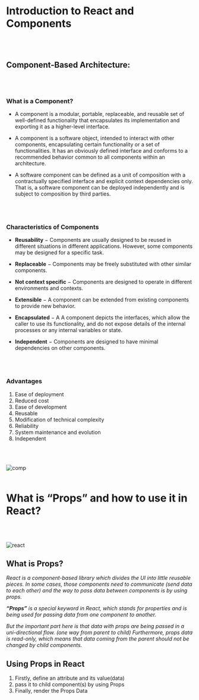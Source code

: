 # Introduction to React and Components
<br>
<br>

## Component-Based Architecture:
<br>
<br>

### What is a Component?
* A component is a modular, portable, replaceable, and reusable set of well-defined functionality that encapsulates its implementation and exporting it as a higher-level interface.

* A component is a software object, intended to interact with other components, encapsulating certain functionality or a set of functionalities. It has an obviously defined interface and conforms to a recommended behavior common to all components within an architecture.

* A software component can be defined as a unit of composition with a contractually specified interface and explicit context dependencies only. That is, a software component can be deployed independently and is subject to composition by third parties.

<br>
<br>

### Characteristics of Components
* **Reusability** − Components are usually designed to be reused in different situations in different applications. However, some components may be designed for a specific task.

* **Replaceable** − Components may be freely substituted with other similar components.

* **Not context specific** − Components are designed to operate in different environments and contexts.

* **Extensible** − A component can be extended from existing components to provide new behavior.

* **Encapsulated** − A A component depicts the interfaces, which allow the caller to use its functionality, and do not expose details of the internal processes or any internal variables or state.

* **Independent** − Components are designed to have minimal dependencies on other components.

<br>
<br>

### Advantages

1. Ease of deployment
2. Reduced cost 
3. Ease of development 
4. Reusable 
5. Modification of technical complexity 
6. Reliability 
7. System maintenance and evolution 
8. Independent 

<br>
<br>

![comp](https://www.hebergementwebs.com/image/f7/f7ff2ce429c26c468e6e16a6f3e9f7c8.jpg/component-based-architecture.jpg)
<br>
<br>

# What is “Props” and how to use it in React?
<br>
<br>

![react](https://csharpcorner.azureedge.net/article/what-and-why-reactjs/Images/React%20Properties.jpg)
<br>

## What is Props?
*React is a component-based library which divides the UI into little reusable pieces. In some cases, those components need to communicate (send data to each other) and the way to pass data between components is by using props.*

***“Props”** is a special keyword in React, which stands for properties and is being used for passing data from one component to another.*

*But the important part here is that data with props are being passed in a uni-directional flow. (one way from parent to child)
Furthermore, props data is read-only, which means that data coming from the parent should not be changed by child components.*


## Using Props in React
1. Firstly, define an attribute and its value(data)
2. pass it to child component(s) by using Props
3. Finally, render the Props Data

